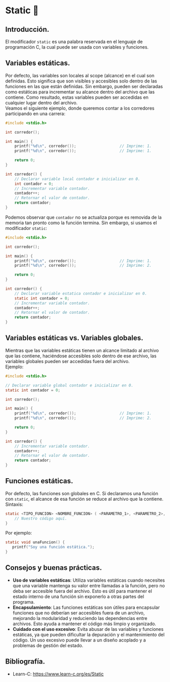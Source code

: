 # Static 🧊
## Introducción.
El modificador `static` es una palabra reservada en el lenguaje de programación C, la cual puede ser usada con variables y funciones.

## Variables estáticas.
Por defecto, las variables son locales al scope (alcance) en el cual son definidas. Esto significa que son visibles y accesibles solo dentro de las funciones en las que están definidas. Sin embargo, pueden ser declaradas como estáticas para incrementar su alcance dentro del archivo que las contiene. Como resultado, estas variables pueden ser accedidas en cualquier lugar dentro del archivo.<br>
Veamos el siguiente ejemplo, donde queremos contar a los corredores participando en una carrera:
```c
#include <stdio.h>

int corredor();

int main() {
    printf("%d\n", corredor());                   // Imprime: 1.
    printf("%d\n", corredor());                   // Imprime: 1.

    return 0;
}

int corredor() {
    // Declarar variable local contador e inicializar en 0.
    int contador = 0;
    // Incrementar variable contador.
    contador++;
    // Retornar el valor de contador.
    return contador;
}
```
Podemos observar que `contador` no se actualiza porque es removida de la memoria tan pronto como la función termina. Sin embargo, si usamos el modificador `static`:
```c
#include <stdio.h>

int corredor();

int main() {
    printf("%d\n", corredor());                   // Imprime: 1.
    printf("%d\n", corredor());                   // Imprime: 2.

    return 0;
}

int corredor() {
    // Declarar variable estatica contador e inicializar en 0.
    static int contador = 0;
    // Incrementar variable contador.
    contador++;
    // Retornar el valor de contador.
    return contador;
}
```

## Variables estáticas vs. Variables globales.
Mientras que las variables estáticas tienen un alcance limitado al archivo que las contiene, haciéndose accesibles solo dentro de ese archivo, las variables globales pueden ser accedidas fuera del archivo.<br>
Ejemplo:
```c
#include <stdio.h>

// Declarar variable global contador e inicializar en 0.
static int contador = 0;

int corredor();

int main() {
    printf("%d\n", corredor());                   // Imprime: 1.
    printf("%d\n", corredor());                   // Imprime: 2.

    return 0;
}

int corredor() {
    // Incrementar variable contador.
    contador++;
    // Retornar el valor de contador.
    return contador;
}
```

## Funciones estáticas.
Por defecto, las funciones son globales en C. Si declaramos una función con `static`, el alcance de esa función se reduce al archivo que la contiene.<br>
Sintaxis:
```c
static <TIPO_FUNCION> <NOMBRE_FUNCION> ( <PARAMETRO_1>, <PARAMETRO_2>, .., <PARAMETRO_N> ) {
    // Nuestro código aquí.
}
```

Por ejemplo:
```c
static void unaFuncion() {
   printf("Soy una función estática.");
}
```

## Consejos y buenas prácticas.
- **Uso de variables estáticas**: Utiliza variables estáticas cuando necesites que una variable mantenga su valor entre llamadas a la función, pero no deba ser accesible fuera del archivo. Esto es útil para mantener el estado interno de una función sin exponerlo a otras partes del programa.
- **Encapsulamiento**: Las funciones estáticas son útiles para encapsular funciones que no deberían ser accesibles fuera de un archivo, mejorando la modularidad y reduciendo las dependencias entre archivos. Esto ayuda a mantener el código más limpio y organizado.
- **Cuidado con el uso excesivo**: Evita abusar de las variables y funciones estáticas, ya que pueden dificultar la depuración y el mantenimiento del código. Un uso excesivo puede llevar a un diseño acoplado y a problemas de gestión del estado.

## Bibliografía.
- Learn-C: https://www.learn-c.org/es/Static